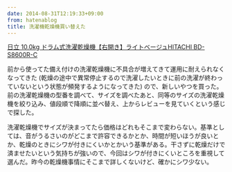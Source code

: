```yaml
---
date: 2014-08-31T12:19:33+09:00
from: hatenablog
title: 洗濯機乾燥機買い替えた
---
```


<p></p><a href="http://www.amazon.co.jp/exec/obidos/ASIN/B00FKQHMXM/r7kamura07-22/">日立 10.0kg ドラム式洗濯乾燥機【右開き】ライトベージュHITACHI BD-S8600R-C</a>

<p>前から使ってた備え付けの洗濯乾燥機に不具合が増えてきて運用に耐えられなくなってきた (乾燥の途中で異常停止するので洗濯したいときに前の洗濯が終わっていないという状態が頻発するようになってきた) ので、新しいやつを買った。前の洗濯乾燥機の型番を調べて、サイズを調べたあと、同等のサイズの洗濯乾燥機を絞り込み、値段順で降順に並べ替え、上からレビューを見ていくという感じで探した。</p>

<p>洗濯乾燥機でサイズが決まってたら価格はどれもそこまで変わらない。基準としては、音がうるさいのがどこまで許容できるかとか、時間が短いほうが良いとか、乾燥のときにシワが付きにくいかとかいう基準がある。干さずに乾燥だけで済ませたいという気持ちが強いので、今回はシワが付きにくいところを重視して選んだ。昨今の乾燥機事情にそこまで詳しくないけど、確かにシワ少ない。</p>

